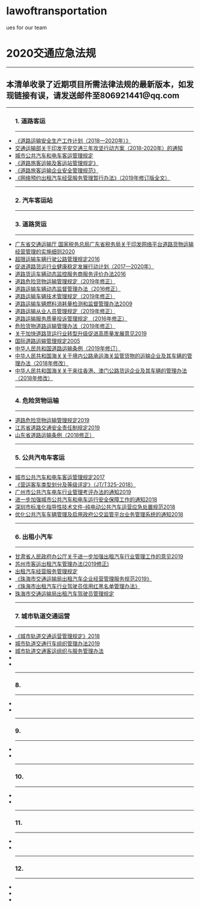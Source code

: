 # lawoftransportation
ues for our team
<h1>2020交通应急法规</h1>
<hr/>
<h2>本清单收录了近期项目所需法律法规的最新版本，如发现链接有误，请发送邮件至806921441@qq.com</h2>
<hr/>
<ul>
<h3>1. 道路客运</h3>
<hr/>
<li><a href="http://www.safehoo.com/Laws/Trade/Traffic/201806/1525566.shtml">《道路运输安全生产工作计划（2018—2020年）》</a></li>
<li><a href="http://www.gov.cn/xinwen/2018-08/05/content_5311895.htm"> 交通运输部关于印发平安交通三年攻坚行动方案（2018-2020年）的通知</a></li>
<li><a href="http://xxgk.mot.gov.cn/jigou/fgs/201703/t20170328_2973515.html"> 城市公共汽车和电车客运管理规定</a></li>
<li><a href="http://xxgk.mot.gov.cn/jigou/fgs/201604/t20160425_2973438.html">《道路旅客运输及客运站管理规定》</a></li>
<li><a href="http://www.gov.cn/gongbao/content/2018/content_5323097.htm">《道路旅客运输企业安全管理规范》</a></li>
<li><a href="http://www.waizi.org.cn/doc/75806.html">《网络预约出租汽车经营服务管理暂行办法》（2019年修订版全文）</a></li>
<hr/>
  <h3>2. 汽车客运站</h3>
  <hr/>
  <h3>3. 道路货运</h3>
  <hr/>
<li><a href="http://zhjt.zhuhai.gov.cn/attachment/0/222/222216/2486635.pdf">广东省交通运输厅 国家税务总局广东省税务局关于印发网络平台道路货物运输经营管理的实施细则2020</a></li>
<li><a href="http://xxgk.mot.gov.cn/jigou/fgs/201608/t20160830_2973474.html">超限运输车辆行驶公路管理规定2016</a></li>
<li><a href="http://www.chinatax.gov.cn/n810341/n810755/c2856681/content.html">促进道路货运行业健康稳定发展行动计划（2017—2020年）</a></li>
<li><a href="http://www.law-lib.com/law/law_view.asp?id=550889">道路货运车辆动态监控服务商服务评价办法2016</a></li>
<li><a href="http://www.waizi.org.cn/doc/74971.html">道路危险货物运输管理规定（2019年修正）</a></li>
<li><a href="http://xxgk.mot.gov.cn/jigou/fgs/201606/t20160613_2973463.html">道路运输车辆动态监督管理办法（2016修正）</a></li>
<li><a href="http://xxgk.mot.gov.cn/jigou/fgs/201907/t20190708_3222403.html">道路运输车辆技术管理规定（2019年修正）</a></li>
<li><a href="http://www.gov.cn/flfg/2009-08/14/content_1391941.html">道路运输车辆燃料消耗量检测和监督管理办法2009</a></li>
<li><a href="http://www.waizi.org.cn/doc/65214.html">道路运输从业人员管理规定（2019年修正）</a></li>
<li><a href="http://www.law-lib.com/law/law_view.aspid=541855">道路运输服务质量投诉管理规定 （2016年修正）</a></li>
<li><a href="http://xxgk.mot.gov.cn/jigou/fgs/201911/t20191128_3302982.html">危险货物道路运输管理办法（2019年修正）</a></li>
<li><a href="http://www.gov.cn/zhengce/content/2019-05/07/content_5389429.htm">关于加快道路货运行业转型升级促进高质量发展意见2019</a></li>
<li><a href="http://www.gov.cn/gongbao/content/2006/content_229193.htm">国际道路运输管理规定2005</a></li>
<li><a href="http://waizi.org.cn/doc/61450.html">中华人民共和国道路运输条例（2019年修订）</a></li>
<li><a href="http://www.gov.cn/zwgk/2007-08/15/content_717183.htm">中华人民共和国海关关于境内公路承运海关监管货物的运输企业及其车辆的管理办法（2018年修改）</a></li>
<li><a href="http://www.waizi.org.cn/doc/35345.html">中华人民共和国海关关于来往香港、澳门公路货运企业及其车辆的管理办法（2018年修改）</a></li>
<hr/>
<h3>4. 危险货物运输</h3>
<hr/>
<li><a href="http://xxgk.mot.gov.cn/jigou/fgs/201911/t20191128_3302982.html">道路危险货物运输管理规定2019</a></li>
<li><a href="http://www.jiangsu.gov.cn/art/2019/9/10/art_46144_8708665.html">江苏省道路交通安全责任制规定2019</a></li>
<li><a href="http://www.sdrd.gov.cn/articles/ch00023/201809/a81dfc3d-550d-4709-99c1-fa2fbd451c0d.shtml">山东省道路运输条例（2018修正）</a></li>
<hr/>
<h3>5. 公共汽电车客运</h3>
<hr/>
<li><a href="http://xxgk.mot.gov.cn/jigou/fgs/201703/t20170328_2973515.html">城市公共汽车和电车客运管理规定2017</a></li>
<li><a href="http://www.waizi.org.cn/bz/79395.html">《营运客车类型划分及等级评定》（JT/T325-2018）</a></li>
<li><a href="http://www.zc.gov.cn/fw/ztfw/grfw/jtfw/jdcfw/zcfg/content/post_3851090.html">广州市公共汽车电车行业管理考评办法的通知2019</a></li>
<li><a href="http://xxgk.mot.gov.cn/jigou/ysfws/201811/t20181109_3126913.html">进一步加强城市公共汽车和电车运行安全保障工作的通知2018</a></li>
<li><a href="http://sso.sz.gov.cn/cn/xxgk/zfxxgj/tzgg/201809/P020180911404898208663.pdf">深圳市标准化指导性技术文件-纯电动公共汽车运营应急处置规范2018</a></li>
<li><a href="http://jtys.sz.gov.cn/zwgk/xxgkml/zcfgjjd/gfxwjcx/201810/t20181030_14437517.htm">优化公共汽车车辆管理及启用政府公交监管平台业务管理系统的通知2018</a></li>
<hr/>
<h3> 6.  出租小汽车</h3>
<hr/>
<li><a href="http://www.gansu.gov.cn/art/2019/9/12/art_4786_428244.html">甘肃省人民政府办公厅关于进一步加强出租汽车行业管理工作的意见2019</a></li>
<li><a href="http://www.suzhou.gov.cn/szsrmzf/jtzcfg/202002/9804535f871e46db8044bf6ed5475835.shtml">苏州市客运出租汽车管理办法(2019修正)</a></li>
<li><a href="http://zhjt.zhuhai.gov.cn/zwgk/zcfg/dlys/content/post_2016609.html">出租汽车经营服务管理规定</a></li>
<li><a href="http://zhjt.zhuhai.gov.cn/zwgk/zcfg/dlys/content/post_2421190.html">《珠海市交通运输局出租汽车企业经营管理服务规范2019》</a></li>
<li><a href="http://zhjt.zhuhai.gov.cn/zwgk/zcfg/dlys/content/post_2416086.html">《珠海市出租汽车行业驾驶员信用红黑名单管理办法》</a></li>
<li><a href="http://cncc.bingj.com/cache.aspx?q=%e7%8f%a0%e6%b5%b7%e5%b8%82%e4%ba%a4%e9%80%9a%e8%bf%90%e8%be%93%e5%b1%80%e5%87%ba%e7%a7%9f%e6%b1%bd%e8%bd%a6%e9%a9%be%e9%a9%b6%e5%91%98%e7%ae%a1%e7%90%86%e8%a7%84%e5%ae%9a&d=4636967114119927&mkt=zh-CN&setlang=zh-CN&w=jZJcJNGY6188pjd6CWS4X70R0NUaQ87S">珠海市交通运输局出租汽车驾驶员管理规定</a></li>
<hr/>
<h3>7. 城市轨道交通运营</h3>
<hr/>
<li><a href="http://xxgk.mot.gov.cn/jigou/ysfws/201806/t20180622_3036141.html">《城市轨道交通运营管理规定》2018</a></li>
<li><a href="http://www.gov.cn/gongbao/content/2020/content_5477326.htm">城市轨道交通行车组织管理办法2019</a></li>
<li><a href="http://www.gov.cn/gongbao/content/2020/content_5480496.htm">城市轨道交通客运组织与服务管理办法</a></li>
<li><a href=""></a></li>
<li><a href=""></a></li>
<hr/>
<h3>8. </h3>
<hr/>
<li><a href=""></a></li>
<li><a href=""></a></li>
<hr/>
<h3>9. </h3>
<hr/>
<li><a href=""></a></li>
<li><a href=""></a></li>
<hr/>
<h3>10. </h3>
<hr/>
<li><a href=""></a></li>
<li><a href=""></a></li>
<hr/>
<h3>11. </h3>
<hr/>
<li><a href=""></a></li>
<li><a href=""></a></li>
<hr/>
<h3>12. </h3>
<hr/>
<li><a href=""></a></li>
<li><a href=""></a></li>

<li><a href=""></a></li>

<ul/>
